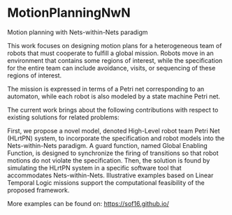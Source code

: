 # MotionPlanningNwN
Motion planning with Nets-within-Nets paradigm

This work focuses on designing motion plans for a heterogeneous team of robots that must cooperate to fulfill a global mission. Robots move in an environment that contains some regions of interest, while the specification for the entire team can include avoidance, visits, or sequencing of these regions of interest.

The mission is expressed in terms of a Petri net corresponding to an automaton, while each robot is also modeled by a state machine Petri net.

The current work brings about the following contributions with respect to existing solutions for related problems:

First, we propose a novel model, denoted High-Level robot team Petri Net (HLrtPN) system, to incorporate the specification and robot models into the Nets-within-Nets paradigm.
A guard function, named Global Enabling Function, is designed to synchronize the firing of transitions so that robot motions do not violate the specification.
Then, the solution is found by simulating the HLrtPN system in a specific software tool that accommodates Nets-within-Nets.
Illustrative examples based on Linear Temporal Logic missions support the computational feasibility of the proposed framework.

More examples can be found on: https://sof16.github.io/
